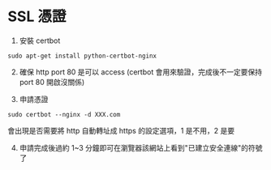 # SSL 憑證

1. 安裝 certbot

```
sudo apt-get install python-certbot-nginx
```

2. 確保 http port 80 是可以 access (certbot 會用來驗證，完成後不一定要保持 port 80 開啟沒關係)

3. 申請憑證

```
sudo certbot --nginx -d XXX.com
```

會出現是否需要將 http 自動轉址成 https 的設定選項，1 是不用，2 是要

4. 申請完成後過約 1~3 分鐘即可在瀏覽器該網站上看到"已建立安全連線"的符號了

